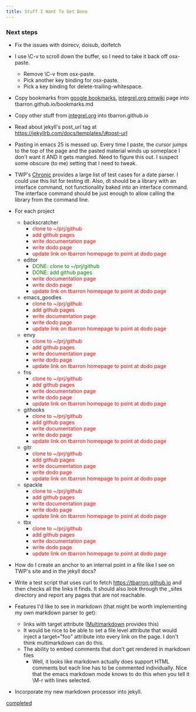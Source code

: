 ```yaml
---
title: Stuff I Want To Get Done
---
```


### Next steps ###

 * Fix the issues with doirecv, doisub, doifetch

 * I use \C-v to scroll down the buffer, so I need to take it back off
   osx-paste.
   * Remove \C-v from osx-paste.
   * Pick another key binding for osx-paste.
   * Pick a key binding for delete-trailing-whitespace.

 * Copy bookmarks from
   [google bookmarks](https://www.google.com/bookmarks/),
   [integrel.org pmwiki](http://integrel.org/pmwiki/pmwiki.php?n=Tom.Bookmarks)
   page into tbarron.github.io/bookmarks.md

 * Copy other stuff from [integrel.org](http://integrel.org) into
   tbarron.github.io

 * Read about jekyll's post_url tag at
   https://jekyllrb.com/docs/templates/\#post-url

 * Pasting in emacs 25 is messed up. Every time I paste, the cursor jumps
   to the top of the page and the pasted material winds up someplace I
   don't want it AND it gets mangled. Need to figure this out. I suspect
   some obscure (to me) setting that I need to tweak.

 * TWP's [Chronic](https://github.com/mojombo/chronic) provides a large
   list of test cases for a date parser. I could use this list for testing
   dt. Also, dt should be a library with an interface command, not
   functionality baked into an interface command. The interface command
   should be just enough to allow calling the library from the command
   line.

 * For each project
   * backscratcher
     * <font color='red'>clone to ~/prj/github</font>
     * <font color='red'>add github pages</font>
     * <font color='red'>write documentation page</font>
     * <font color='red'>write dodo page</font>
     * <font color='red'>update link on tbarron homepage to point at dodo page</font>
   * editor
     * <font color='green'>DONE: clone to ~/prj/github</font>
     * <font color='green'>DONE: add github pages</font>
     * <font color='red'>write documentation page</font>
     * <font color='red'>write dodo page</font>
     * <font color='red'>update link on tbarron homepage to point at dodo page</font>
   * emacs_goodies
     * <font color='red'>clone to ~/prj/github</font>
     * <font color='red'>add github pages</font>
     * <font color='red'>write documentation page</font>
     * <font color='red'>write dodo page</font>
     * <font color='red'>update link on tbarron homepage to point at dodo page</font>
   * envy
     * <font color='red'>clone to ~/prj/github</font>
     * <font color='red'>add github pages</font>
     * <font color='red'>write documentation page</font>
     * <font color='red'>write dodo page</font>
     * <font color='red'>update link on tbarron homepage to point at dodo page</font>
   * fns
     * <font color='red'>clone to ~/prj/github</font>
     * <font color='red'>add github pages</font>
     * <font color='red'>write documentation page</font>
     * <font color='red'>write dodo page</font>
     * <font color='red'>update link on tbarron homepage to point at dodo page</font>
   * githooks
     * <font color='red'>clone to ~/prj/github</font>
     * <font color='red'>add github pages</font>
     * <font color='red'>write documentation page</font>
     * <font color='red'>write dodo page</font>
     * <font color='red'>update link on tbarron homepage to point at dodo page</font>
   * gitr
     * <font color='red'>clone to ~/prj/github</font>
     * <font color='red'>add github pages</font>
     * <font color='red'>write documentation page</font>
     * <font color='red'>write dodo page</font>
     * <font color='red'>update link on tbarron homepage to point at dodo page</font>
   * spackle
     * <font color='red'>clone to ~/prj/github</font>
     * <font color='red'>add github pages</font>
     * <font color='red'>write documentation page</font>
     * <font color='red'>write dodo page</font>
     * <font color='red'>update link on tbarron homepage to point at dodo page</font>
   * tbx
     * <font color='red'>clone to ~/prj/github</font>
     * <font color='red'>add github pages</font>
     * <font color='red'>write documentation page</font>
     * <font color='red'>write dodo page</font>
     * <font color='red'>update link on tbarron homepage to point at dodo page</font>

 * How do I create an anchor to an internal point in a file like I see on
   TWP's site and in the jekyll docs?

 * Write a test script that uses curl to fetch https://tbarron.github.io
   and then checks all the links it finds. It should also look through the
   _sites directory and report any pages that are not reachable.

 * Features I'd like to see in markdown (that might be worth implementing
   my own markdown parser to get):
   * links with target attribute
     ([Multimarkdown](http://fletcherpenney.net/multimarkdown/) provides
     this)
   * It would be nice to be able to set a file level attribute that would
     inject a target="foo" attribute into every link on the page. I don't
     think multimarkdown can do this.
   * The ability to embed comments that don't get rendered in markdown
     files
     * Well, it looks like markdown actually does support HTML comments but
       each line has to be commented individually. Nice that the emacs
       markdown mode knows to do this when you tell it \M-r with lines
       selected.

 * Incorporate my new markdown processor into jekyll.

 [completed](done.html)
